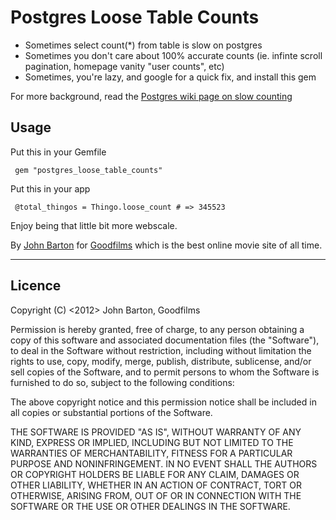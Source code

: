 # Postgres Loose Table Counts

  * Sometimes select count(*) from table is slow on postgres
  * Sometimes you don't care about 100% accurate counts (ie. infinte scroll pagination, homepage vanity "user counts", etc)
  * Sometimes, you're lazy, and google for a quick fix, and install this gem

For more background, read the [Postgres wiki page on slow counting](http://wiki.postgresql.org/wiki/Slow_Counting)

## Usage

Put this in your Gemfile

     gem "postgres_loose_table_counts"

Put this in your app

     @total_thingos = Thingo.loose_count # => 345523

Enjoy being that little bit more webscale.

By [John Barton](http://whoisjohnbarton.com) for [Goodfilms](http://goodfil.ms) which is the best online movie site of all time.

---
## Licence


Copyright (C) <2012> John Barton, Goodfilms

Permission is hereby granted, free of charge, to any person obtaining a copy of this software and associated documentation files (the "Software"), to deal in the Software without restriction, including without limitation the rights to use, copy, modify, merge, publish, distribute, sublicense, and/or sell copies of the Software, and to permit persons to whom the Software is furnished to do so, subject to the following conditions:

The above copyright notice and this permission notice shall be included in all copies or substantial portions of the Software.

THE SOFTWARE IS PROVIDED "AS IS", WITHOUT WARRANTY OF ANY KIND, EXPRESS OR IMPLIED, INCLUDING BUT NOT LIMITED TO THE WARRANTIES OF MERCHANTABILITY, FITNESS FOR A PARTICULAR PURPOSE AND NONINFRINGEMENT. IN NO EVENT SHALL THE AUTHORS OR COPYRIGHT HOLDERS BE LIABLE FOR ANY CLAIM, DAMAGES OR OTHER LIABILITY, WHETHER IN AN ACTION OF CONTRACT, TORT OR OTHERWISE, ARISING FROM, OUT OF OR IN CONNECTION WITH THE SOFTWARE OR THE USE OR OTHER DEALINGS IN THE SOFTWARE.

